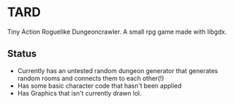 TARD
====

Tiny Action Roguelike Dungeoncrawler. A small rpg game made with libgdx.

Status
------

+ Currently has an untested random dungeon generator that generates random rooms and connects them to each other(!)
+ Has some basic character code that hasn't been applied
+ Has Graphics that isn't currently drawn lol.
